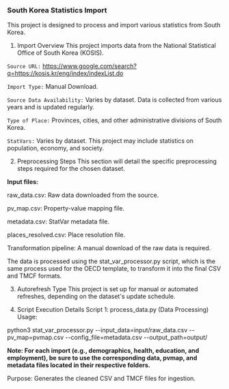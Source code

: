 ### South Korea Statistics Import
This project is designed to process and import various statistics from South Korea.

1. Import Overview
This project imports data from the National Statistical Office of South Korea (KOSIS).

`Source URL:` https://www.google.com/search?q=https://kosis.kr/eng/index/indexList.do

`Import Type:` Manual Download.

`Source Data Availability:` Varies by dataset. Data is collected from various years and is updated regularly.

`Type of Place:` Provinces, cities, and other administrative divisions of South Korea.

`StatVars:` Varies by dataset. This project may include statistics on population, economy, and society.

2. Preprocessing Steps
This section will detail the specific preprocessing steps required for the chosen dataset.

**Input files:**

raw_data.csv: Raw data downloaded from the source.

pv_map.csv: Property-value mapping file.

metadata.csv: StatVar metadata file.

places_resolved.csv: Place resolution file.

Transformation pipeline:
A manual download of the raw data is required.

The data is processed using the stat_var_processor.py script, which is the same process used for the OECD template, to transform it into the final CSV and TMCF formats.

3. Autorefresh Type
This project is set up for manual or automated refreshes, depending on the dataset's update schedule.

4. Script Execution Details
Script 1: process_data.py (Data Processing)
Usage:

python3 stat_var_processor.py --input_data=input/raw_data.csv --pv_map=pvmap.csv --config_file=metadata.csv --output_path=output/

**Note: For each import (e.g., demographics, health, education, and employment), be sure to use the corresponding data, pvmap, and metadata files located in their respective folders.**

Purpose: Generates the cleaned CSV and TMCF files for ingestion.